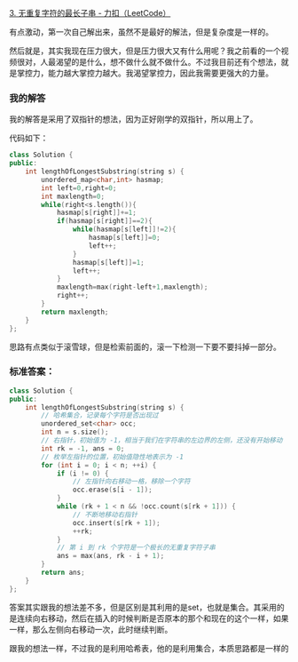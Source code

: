 [3. 无重复字符的最长子串 - 力扣（LeetCode）](https://leetcode.cn/problems/longest-substring-without-repeating-characters/description/?envType=study-plan-v2&envId=top-100-liked)

有点激动，第一次自己解出来，虽然不是最好的解法，但是复杂度是一样的。

然后就是，其实我现在压力很大，但是压力很大又有什么用呢？我之前看的一个视频很对，人最渴望的是什么，想不做什么就不做什么。不过我目前还有个想法，就是掌控力，能力越大掌控力越大。我渴望掌控力，因此我需要更强大的力量。

### 我的解答

我的解答是采用了双指针的想法，因为正好刚学的双指针，所以用上了。

代码如下：

```cpp
class Solution {
public:
    int lengthOfLongestSubstring(string s) {
        unordered_map<char,int> hasmap;
        int left=0,right=0;
        int maxlength=0;
        while(right<s.length()){
            hasmap[s[right]]+=1;
            if(hasmap[s[right]]==2){
                while(hasmap[s[left]]!=2){
                    hasmap[s[left]]=0;
                    left++;
                }
                hasmap[s[left]]=1;
                left++;
            }
            maxlength=max(right-left+1,maxlength);
            right++;
        }
        return maxlength;
    }
};
```

思路有点类似于滚雪球，但是检索前面的，滚一下检测一下要不要抖掉一部分。

### 标准答案：

```cpp
class Solution {
public:
    int lengthOfLongestSubstring(string s) {
        // 哈希集合，记录每个字符是否出现过
        unordered_set<char> occ;
        int n = s.size();
        // 右指针，初始值为 -1，相当于我们在字符串的左边界的左侧，还没有开始移动
        int rk = -1, ans = 0;
        // 枚举左指针的位置，初始值隐性地表示为 -1
        for (int i = 0; i < n; ++i) {
            if (i != 0) {
                // 左指针向右移动一格，移除一个字符
                occ.erase(s[i - 1]);
            }
            while (rk + 1 < n && !occ.count(s[rk + 1])) {
                // 不断地移动右指针
                occ.insert(s[rk + 1]);
                ++rk;
            }
            // 第 i 到 rk 个字符是一个极长的无重复字符子串
            ans = max(ans, rk - i + 1);
        }
        return ans;
    }
};
```

答案其实跟我的想法差不多，但是区别是其利用的是set，也就是集合。其采用的是连续向右移动，然后在插入的时候判断是否原本的那个和现在的这个一样，如果一样，那么左侧向右移动一次，此时继续判断。

跟我的想法一样，不过我的是利用哈希表，他的是利用集合，本质思路都是一样的